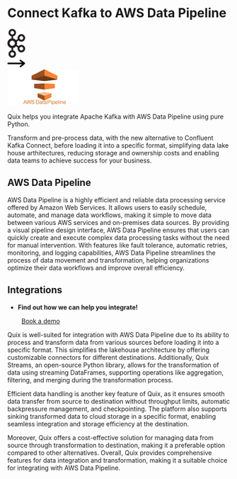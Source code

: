 # Connect Kafka to AWS Data Pipeline

<div class="connect-images cards blog-grid-card" markdown>
<div>
<img src="../images/kafka_logo.png" width="40px" />
</div>
<div>
<img src="../images/arrow.svg" width="40px" />
</div>
<div>
<img src="./images/aws-data-pipeline_1.jpg" />
</div>
</div>

Quix helps you integrate Apache Kafka with AWS Data Pipeline using pure Python.

Transform and pre-process data, with the new alternative to Confluent Kafka Connect, before loading it into a specific format, simplifying data lake house arthitectures, reducing storage and ownership costs and enabling data teams to achieve success for your business.

## AWS Data Pipeline

AWS Data Pipeline is a highly efficient and reliable data processing service offered by Amazon Web Services. It allows users to easily schedule, automate, and manage data workflows, making it simple to move data between various AWS services and on-premises data sources. By providing a visual pipeline design interface, AWS Data Pipeline ensures that users can quickly create and execute complex data processing tasks without the need for manual intervention. With features like fault tolerance, automatic retries, monitoring, and logging capabilities, AWS Data Pipeline streamlines the process of data movement and transformation, helping organizations optimize their data workflows and improve overall efficiency.

## Integrations

<div class="grid cards" markdown>

- __Find out how we can help you integrate!__

    <a class="md-button md-button--primary" href="https://share.hsforms.com/1iW0TmZzKQMChk0lxd_tGiw4yjw2?__hstc=175542013.2303933fbd746c0ac86d9ccbe9bc9100.1728383268831.1729603416735.1729620918855.31&__hssc=175542013.1.1729620918855&__hsfp=2132701734" target="_blank" style="margin:.5rem;">Book a demo</a>

</div>


Quix is well-suited for integration with AWS Data Pipeline due to its ability to process and transform data from various sources before loading it into a specific format. This simplifies the lakehouse architecture by offering customizable connectors for different destinations. Additionally, Quix Streams, an open-source Python library, allows for the transformation of data using streaming DataFrames, supporting operations like aggregation, filtering, and merging during the transformation process. 

Efficient data handling is another key feature of Quix, as it ensures smooth data transfer from source to destination without throughput limits, automatic backpressure management, and checkpointing. The platform also supports sinking transformed data to cloud storage in a specific format, enabling seamless integration and storage efficiency at the destination. 

Moreover, Quix offers a cost-effective solution for managing data from source through transformation to destination, making it a preferable option compared to other alternatives. Overall, Quix provides comprehensive features for data integration and transformation, making it a suitable choice for integrating with AWS Data Pipeline.

